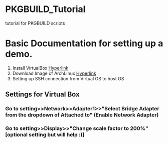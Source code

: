 # PKGBUILD_Tutorial
tutorial for PKGBUILD scripts


# Basic Documentation for setting up a demo.

1. Install VirtualBox [Hyperlink](https://www.virtualbox.org/wiki/Downloads)
2. Download Image of ArchLinux [Hyperlink](https://www.archlinux.org/download/)
3. Setting up SSH connection from Virtual OS to host OS
## Settings for Virtual Box
### Go to setting>>Network>>Adapter1>>"Select Bridge Adapter from the dropdown of Attached to" (Enable Network Adapter)
### Go to setting>>Display>>"Change scale factor to 200%" [optional setting but will help :)]
